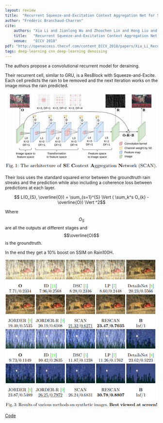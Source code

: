 ```yaml
---
layout: review
title:  "Recurrent Squeeze-and-Excitation Context Aggregation Net for Single Image Deraining"
author: "Frédéric Branchaud-Charron"
cite:
    authors: "Xia Li and Jianlong Wu and Zhouchen Lin and Hong Liu and Hongbin Zha"
    title:   "Recurrent Squeeze-and-Excitation Context Aggregation Net for Single Image Deraining"
    venue:   "ECCV 2018"
pdf: "http://openaccess.thecvf.com/content_ECCV_2018/papers/Xia_Li_Recurrent_Squeeze-and-Excitation_Context_ECCV_2018_paper.pdf"
tags: deep-learning cnn deep-learning denoising
---
```


The authors propose a convolutional recurrent model for deraining.

Their recurrent cell, similar to GRU, is a ResBlock with Squeeze-and-Excite. Each cell predicts the rain to be removed and the next iteration works on the image minus the rain predicted.

![](/article/images/deraining/fig1.png)

Their loss uses the standard squared error between the groundtruth rain streaks and the prediction while also including a coherence loss between predictions at each layer.

$$ L(O_{S}, \overline{O}) = \sum_{s=1}^{S} \Vert ( \sum_k^s O_{k} - \overline{O}) \Vert ^2$$

Where $$O_S$$ are all the outputs at different stages and $$\overline{O}$$ is the groundtruth.

In the end they get a 10% boost on SSIM on Rain100H.

![](/article/images/deraining/fig3.png)

[Code](https://github.com/XiaLiPKU/RESCAN/)

